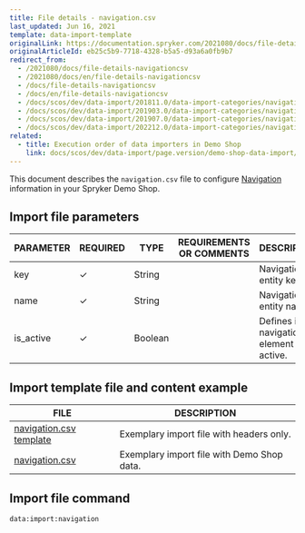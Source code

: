 ```yaml
---
title: File details - navigation.csv
last_updated: Jun 16, 2021
template: data-import-template
originalLink: https://documentation.spryker.com/2021080/docs/file-details-navigationcsv
originalArticleId: eb25c5b9-7718-4328-b5a5-d93a6a0fb9b7
redirect_from:
  - /2021080/docs/file-details-navigationcsv
  - /2021080/docs/en/file-details-navigationcsv
  - /docs/file-details-navigationcsv
  - /docs/en/file-details-navigationcsv
  - /docs/scos/dev/data-import/201811.0/data-import-categories/navigation-setup/file-details-navigation.csv.html
  - /docs/scos/dev/data-import/201903.0/data-import-categories/navigation-setup/file-details-navigation.csv.html
  - /docs/scos/dev/data-import/201907.0/data-import-categories/navigation-setup/file-details-navigation.csv.html
  - /docs/scos/dev/data-import/202212.0/data-import-categories/navigation-setup/file-details-navigation.csv.html
related:
  - title: Execution order of data importers in Demo Shop
    link: docs/scos/dev/data-import/page.version/demo-shop-data-import/execution-order-of-data-importers-in-demo-shop.html
---
```


This document describes the `navigation.csv` file to configure [Navigation](/docs/pbc/all/content-management-system/{{page.version}}/navigation-feature-overview.html) information in your Spryker Demo Shop.

## Import file parameters

| PARAMETER | REQUIRED | TYPE | REQUIREMENTS OR COMMENTS | DESCRIPTION |
| --- | --- | --- | --- | --- |
| key | &check; | String |  | Navigation entity key. |
| name | &check; | String |  | Navigation entity name. |
| is_active | &check; | Boolean |  | Defines if the navigation element is active. |

## Import template file and content example

| FILE | DESCRIPTION |
| --- | --- |
| [navigation.csv template](https://spryker.s3.eu-central-1.amazonaws.com/docs/Developer+Guide/Back-End/Data+Manipulation/Data+Ingestion/Data+Import/Data+Import+Categories/Navigation+Setup/Template+navigation.csv) | Exemplary import file with headers only. |
| [navigation.csv](https://spryker.s3.eu-central-1.amazonaws.com/docs/Developer+Guide/Back-End/Data+Manipulation/Data+Ingestion/Data+Import/Data+Import+Categories/Navigation+Setup/navigation.csv) | Exemplary import file with Demo Shop data. |

## Import file command

```bash
data:import:navigation
```
